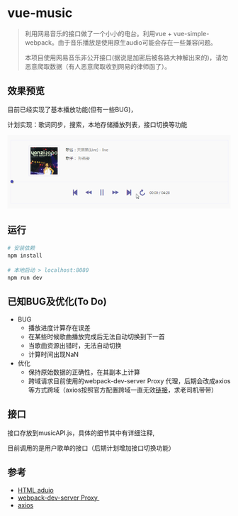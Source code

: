 # vue-music

> 利用网易音乐的接口做了一个小小的电台。利用vue + vue-simple-webpack。由于音乐播放是使用原生audio可能会存在一些兼容问题。
>
> 本项目使用网易音乐非公开接口(据说是加密后被各路大神解出来的)，请勿恶意爬取数据（有人恶意爬取收到网易的律师函了）。



## 效果预览

目前已经实现了基本播放功能(但有一些BUG)，

计划实现：歌词同步，搜索，本地存储播放列表，接口切换等功能

 ![vue-datepicker](https://github.com/2ue/vue-music/blob/master/src/assets/vue-music.gif)

## 运行

``` bash
# 安装依赖
npm install

# 本地启动 > localhost:8080
npm run dev
```

## 已知BUG及优化(To Do)

- BUG
  - 播放进度计算存在误差
  - 在某些时候歌曲播放完成后无法自动切换到下一首
  - 当歌曲资源出错时，无法自动切换
  - 计算时间出现NaN
- 优化
  - 保持原始数据的正确性，在其副本上计算
  - 跨域请求目前使用的webpack-dev-server Proxy 代理，后期会改成axios等方式跨域（axios按照官方配置跨域一直无效[链接](https://github.com/mzabriskie/axios/issues/335)，求老司机带带）

## 接口

接口存放到musicAPI.js，具体的细节其中有详细注释,

目前调用的是用户歌单的接口（后期计划增加接口切换功能）

## 参考

- [HTML aduio](http://www.w3school.com.cn/jsref/dom_obj_audio.asp)
- [webpack-dev-server Proxy ](https://segmentfault.com/q/1010000004881097)
- [axios](https://github.com/mzabriskie/axios)

